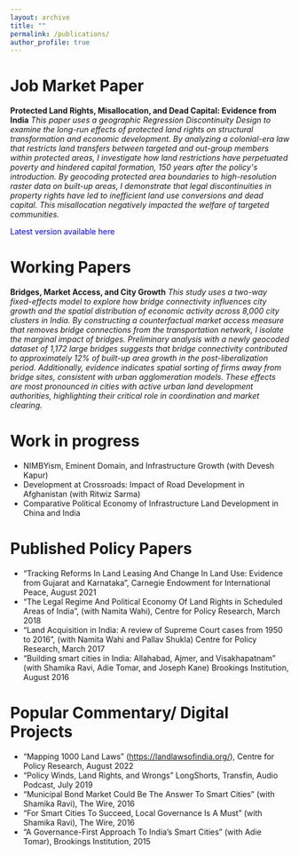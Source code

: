 ```yaml
---
layout: archive
title: ""
permalink: /publications/
author_profile: true
---
```

# Job Market Paper
**Protected Land Rights, Misallocation, and Dead Capital: Evidence from India**
*This paper uses a geographic Regression Discontinuity Design to examine the long-run effects of protected land rights on structural transformation and economic development. By analyzing a colonial-era law that restricts land transfers between targeted and out-group members within protected areas, I investigate how land restrictions have perpetuated poverty and hindered capital formation, 150 years after the policy's introduction. By geocoding protected area boundaries to high-resolution raster data on built-up areas, I demonstrate that legal discontinuities in property rights have led to inefficient land use conversions and dead capital. This misallocation negatively impacted the welfare of targeted communities.*

<span style="color:blue">Latest version available here</span>

# Working Papers
**Bridges, Market Access, and City Growth**
*This study uses a two-way fixed-effects model to explore how bridge connectivity influences city growth and the spatial distribution of economic activity across 8,000 city clusters in India. By constructing a counterfactual market access measure that removes bridge connections from the transportation network, I isolate the marginal impact of bridges. Preliminary analysis with a newly geocoded dataset of 1,172 large bridges suggests that bridge connectivity contributed to approximately 12% of built-up area growth in the post-liberalization period. Additionally, evidence indicates spatial sorting of firms away from bridge sites, consistent with urban agglomeration models. These effects are most pronounced in cities with active urban land development authorities, highlighting their critical role in coordination and market clearing.*

# Work in progress
* NIMBYism, Eminent Domain, and Infrastructure Growth (with Devesh Kapur)
* Development at Crossroads: Impact of Road Development in Afghanistan (with Ritwiz Sarma)
* Comparative Political Economy of Infrastructure Land Development in China and India

# Published Policy Papers
* “Tracking Reforms In Land Leasing And Change In Land Use: Evidence from Gujarat and Karnataka”,
Carnegie Endowment for International Peace, August 2021
* “The Legal Regime And Political Economy Of Land Rights in Scheduled Areas of India”,
(with Namita Wahi), Centre for Policy Research, March 2018
* “Land Acquisition in India: A review of Supreme Court cases from 1950 to 2016”,
(with Namita Wahi and Pallav Shukla) Centre for Policy Research, March 2017
* “Building smart cities in India: Allahabad, Ajmer, and Visakhapatnam”
(with Shamika Ravi, Adie Tomar, and Joseph Kane) Brookings Institution, August 2016

# Popular Commentary/ Digital Projects
* “Mapping 1000 Land Laws” (https://landlawsofindia.org/), Centre for Policy Research, August 2022
* “Policy Winds, Land Rights, and Wrongs” LongShorts, Transfin, Audio Podcast, July 2019
* “Municipal Bond Market Could Be The Answer To Smart Cities” (with Shamika Ravi), The Wire, 2016
* “For Smart Cities To Succeed, Local Governance Is A Must” (with Shamika Ravi), The Wire, 2016
* “A Governance-First Approach To India’s Smart Cities” (with Adie Tomar), Brookings Institution, 2015

